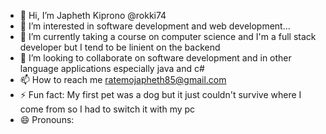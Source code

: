 - 👋 Hi, I’m Japheth Kiprono @rokki74
- 👀 I’m interested in software development and web development...
- 🌱 I’m currently taking a course on computer science and I'm a full stack developer but I tend to be linient on the backend
- 💞️ I’m looking to collaborate on software development and in other language applications especially java and c#
- 📫 How to reach me  ratemojapheth85@gmail.com 
- ⚡ Fun fact: My first pet was a dog but it just couldn't survive where I come from so I had to switch it with my pc
- 😄 Pronouns:

<!---
rokki74/rokki74 is a ✨ special ✨ repository because its `README.md` (this file) appears on your GitHub profile.
You can click the Preview link to take a look at your changes.
--->
